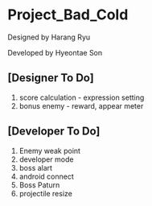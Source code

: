# Project_Bad_Cold

Designed by Harang Ryu

Developed by Hyeontae Son

## [Designer To Do]
1. score calculation - expression setting
2. bonus enemy - reward, appear meter


## [Developer To Do]
1. Enemy weak point
2. developer mode
3. boss alart
4. android connect
5. Boss Paturn
6. projectile resize
